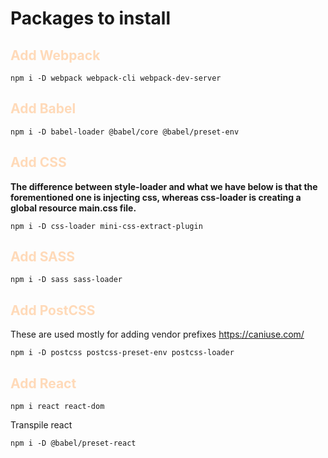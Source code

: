 <h1> Packages to install </h1>

<h2 style="color: peachpuff"> Add Webpack </h2>

`npm i -D webpack webpack-cli webpack-dev-server`

<h2 style="color: peachpuff"> Add Babel </h2>

`npm i -D babel-loader @babel/core @babel/preset-env`

<h2 style="color: peachpuff"> Add CSS </h2>

<b>The difference between style-loader and what we have below is that the forementioned one is injecting css, whereas css-loader is creating a global resource main.css file.</b>

`npm i -D css-loader mini-css-extract-plugin`

<h2 style="color: peachpuff"> Add SASS </h2>

`npm i -D sass sass-loader`

<h2 style="color: peachpuff"> Add PostCSS </h2>

These are used mostly for adding vendor prefixes https://caniuse.com/

`npm i -D postcss postcss-preset-env postcss-loader`

<h2 style="color: peachpuff"> Add React </h2>

`npm i react react-dom`

Transpile react

`npm i -D @babel/preset-react`
